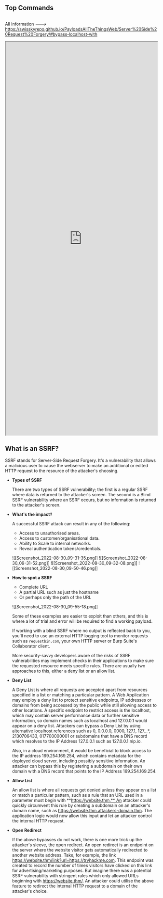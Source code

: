 
## Top Commands

```

```

All Information ---> https://swisskyrepo.github.io/PayloadsAllTheThingsWeb/Server%20Side%20Request%20Forgery/#bypass-localhost-with

<iframe src="https://swisskyrepo.github.io/PayloadsAllTheThingsWeb/Server%20Side%20Request%20Forgery/#bypass-localhost-with" width="100%" height="1300"></iframe>


## What is an SSRF?

SSRF stands for Server-Side Request Forgery. It's a vulnerability that allows a malicious user to cause the webserver to make an additional or edited HTTP request to the resource of the attacker's choosing.  

- **Types of SSRF**

	There are two types of SSRF vulnerability; the first is a regular SSRF where data is returned to the attacker's screen. The second is a Blind SSRF vulnerability where an SSRF occurs, but no information is returned to the attacker's screen.

- **What's the impact?**

	A successful SSRF attack can result in any of the following: 

	-   Access to unauthorised areas.
	-   Access to customer/organisational data.
	-   Ability to Scale to internal networks.
	-   Reveal authentication tokens/credentials.

	![[Screenshot_2022-08-30_09-31-35.png]]
	![[Screenshot_2022-08-30_09-31-52.png]]
	![[Screenshot_2022-08-30_09-32-08.png]]
	![[Screenshot_2022-08-30_09-50-46.png]]

- **How to spot a SSRF**

	- Complete URL
	- A partial URL such as just the hostname
	- Or perhaps only the path of the URL

	![[Screenshot_2022-08-30_09-55-18.png]]

	Some of these examples are easier to exploit than others, and this is where a lot of trial and error will be required to find a working payload.

	If working with a blind SSRF where no output is reflected back to you, you'll need to use an external HTTP logging tool to monitor requests such as `requestbin.com`, your own HTTP server or Burp Suite's Collaborator client.

	More security-savvy developers aware of the risks of SSRF vulnerabilities may implement checks in their applications to make sure the requested resource meets specific rules. There are usually two approaches to this, either a deny list or an allow list.  

- **Deny List**

	A Deny List is where all requests are accepted apart from resources specified in a list or matching a particular pattern. A Web Application may employ a deny list to protect sensitive endpoints, IP addresses or domains from being accessed by the public while still allowing access to other locations. A specific endpoint to restrict access is the localhost, which may contain server performance data or further sensitive information, so domain names such as localhost and 127.0.0.1 would appear on a deny list. Attackers can bypass a Deny List by using alternative localhost references such as 0, 0.0.0.0, 0000, 127.1, 127.*.*.*, 2130706433, 017700000001 or subdomains that have a DNS record which resolves to the IP Address 127.0.0.1 such as 127.0.0.1.nip.io.

	Also, in a cloud environment, it would be beneficial to block access to the IP address 169.254.169.254, which contains metadata for the deployed cloud server, including possibly sensitive information. An attacker can bypass this by registering a subdomain on their own domain with a DNS record that points to the IP Address 169.254.169.254.  

- **Allow List**

	An allow list is where all requests get denied unless they appear on a list or match a particular pattern, such as a rule that an URL used in a parameter must begin with **https://website.thm.** An attacker could quickly circumvent this rule by creating a subdomain on an attacker's domain name, such as https://website.thm.attackers-domain.thm. The application logic would now allow this input and let an attacker control the internal HTTP request.

- **Open Redirect**

	If the above bypasses do not work, there is one more trick up the attacker's sleeve, the open redirect. An open redirect is an endpoint on the server where the website visitor gets automatically redirected to another website address. Take, for example, the link https://website.thm/link?url=https://tryhackme.com. This endpoint was created to record the number of times visitors have clicked on this link for advertising/marketing purposes. But imagine there was a potential SSRF vulnerability with stringent rules which only allowed URLs beginning with https://website.thm/. An attacker could utilise the above feature to redirect the internal HTTP request to a domain of the attacker's choice.